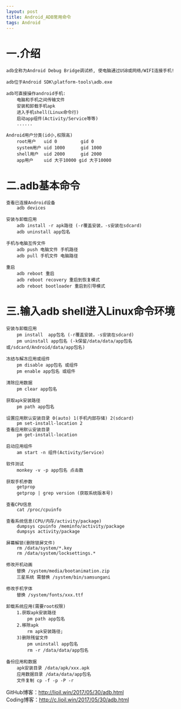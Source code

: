 ```yaml
---
layout: post
title: Android_ADB常用命令
tags: Android
---
```

# 一.介绍
	adb全称为Android Debug Bridge调试桥, 使电脑通过USB或网络/WIFI连接手机!
	
	adb位于Android SDK\platform-tools\adb.exe
	
	adb可直接操作android手机:
		电脑和手机之间传输文件
		安装和卸载手机apk
		进入手机shell(Linux命令行)		
		启动app组件(Activity/Service等等)
		......
		
	Android用户分类(id小,权限高)
		root用户   uid 0         gid 0 
		system用户 uid 1000      gid 1000
		shell用户  uid 2000      gid 2000
		app用户    uid 大于10000 gid 大于10000

# 二.adb基本命令
	查看已连接Android设备
		adb devices

	安装与卸载应用
		adb install -r apk路径 (-r覆盖安装，-s安装在sdcard)
		adb uninstall app包名

	手机与电脑互传文件
		adb push 电脑文件 手机路径
		adb pull 手机文件 电脑路径

	重启
		adb reboot 重启
		adb reboot recovery 重启到恢复模式
		adb reboot bootloader 重启到引导模式
		
# 三.输入adb shell进入Linux命令环境	
	安装与卸载应用
		pm install  app包名 (-r覆盖安装，-s安装在sdcard)	
		pm uninstall app包名 (-k保留/data/data/app包名 或/sdcard/Android/data/app包名)
	
	冻结与解冻应用或组件
		pm disable app包名 或组件
		pm enable app包名 或组件
		
	清除应用数据
		pm clear app包名
	
	获取apk安装路径
		pm path app包名
		
	设置应用默认安装目录 0(auto) 1(手机内部存储) 2(sdcard)
		pm set-install-location 2		
	查看应用默认安装目录
		pm get-install-location
		
	启动应用组件
		am start -n 组件(Activity/Service)
		
	软件测试
		monkey -v -p app包名 点击数

	获取手机参数
		getprop
		getprop | grep version (获取系统版本号)
		
	查看CPU信息
		cat /proc/cpuinfo
	
	查看系统信息(CPU/内存/activity/package)
		dumpsys cpuinfo	/meminfo/activity/package	
		dumpsys activity/package
	
	屏幕解锁(删除锁屏文件)
		rm /data/system/*.key
		rm /data/system/locksettings.*
		
	修改开机动画
		替换 /system/media/bootanimation.zip
		三星系统 需替换 /system/bin/samsungani
		
	修改手机字体  
		替换 /system/fonts/xxx.ttf
		
	卸载系统应用(需要root权限)
		1.获取apk安装路径
			pm path app包名
		2.移除apk
			rm apk安装路径;
		3)删除残留文件 
			pm uninstall app包名
			rm -r /data/data/app包名

	备份应用和数据
		apk安装目录 /data/apk/xxx.apk
		应用数据目录 /data/data/app包名
		文件复制 cp -f -p -P -r
		
GitHub博客：http://lioil.win/2017/05/30/adb.html  
Coding博客：http://c.lioil.win/2017/05/30/adb.html